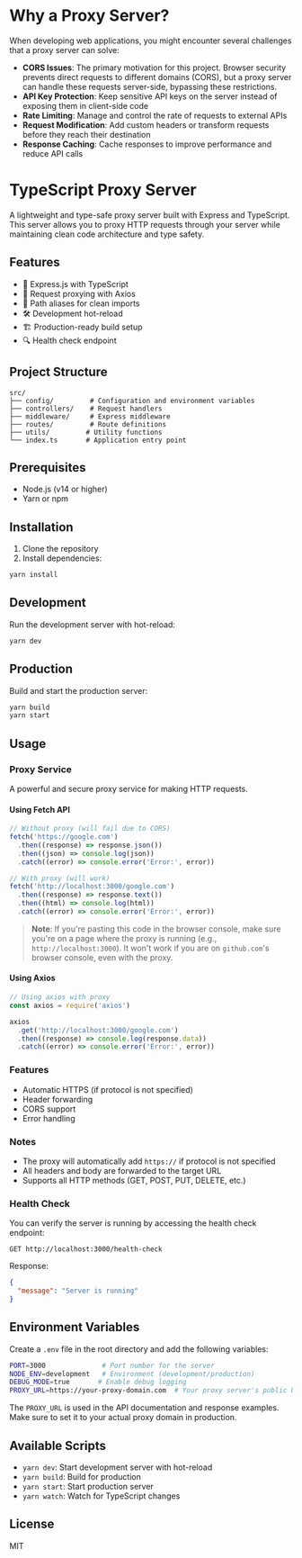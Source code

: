 # Why a Proxy Server?

When developing web applications, you might encounter several challenges that a proxy server can solve:

- **CORS Issues**: The primary motivation for this project. Browser security prevents direct requests to different domains (CORS), but a proxy server can handle these requests server-side, bypassing these restrictions.
- **API Key Protection**: Keep sensitive API keys on the server instead of exposing them in client-side code
- **Rate Limiting**: Manage and control the rate of requests to external APIs
- **Request Modification**: Add custom headers or transform requests before they reach their destination
- **Response Caching**: Cache responses to improve performance and reduce API calls

# TypeScript Proxy Server

A lightweight and type-safe proxy server built with Express and TypeScript. This server allows you to proxy HTTP requests through your server while maintaining clean code architecture and type safety.

## Features

- 🚀 Express.js with TypeScript
- 🔄 Request proxying with Axios
- 🎯 Path aliases for clean imports
- 🛠️ Development hot-reload
- 🏗️ Production-ready build setup
- 🔍 Health check endpoint

## Project Structure

```
src/
├── config/         # Configuration and environment variables
├── controllers/    # Request handlers
├── middleware/     # Express middleware
├── routes/         # Route definitions
├── utils/         # Utility functions
└── index.ts       # Application entry point
```

## Prerequisites

- Node.js (v14 or higher)
- Yarn or npm

## Installation

1. Clone the repository
2. Install dependencies:

```bash
yarn install
```

## Development

Run the development server with hot-reload:

```bash
yarn dev
```

## Production

Build and start the production server:

```bash
yarn build
yarn start
```

## Usage

### Proxy Service

A powerful and secure proxy service for making HTTP requests.

#### Using Fetch API

```javascript
// Without proxy (will fail due to CORS)
fetch('https://google.com')
  .then((response) => response.json())
  .then((json) => console.log(json))
  .catch((error) => console.error('Error:', error))

// With proxy (will work)
fetch('http://localhost:3000/google.com')
  .then((response) => response.text())
  .then((html) => console.log(html))
  .catch((error) => console.error('Error:', error))
```

> **Note**: If you're pasting this code in the browser console, make sure you're on a page where the proxy is running (e.g., `http://localhost:3000`). It won't work if you are on `github.com`'s browser console, even with the proxy.

#### Using Axios

```javascript
// Using axios with proxy
const axios = require('axios')

axios
  .get('http://localhost:3000/google.com')
  .then((response) => console.log(response.data))
  .catch((error) => console.error('Error:', error))
```

### Features

- Automatic HTTPS (if protocol is not specified)
- Header forwarding
- CORS support
- Error handling

### Notes

- The proxy will automatically add `https://` if protocol is not specified
- All headers and body are forwarded to the target URL
- Supports all HTTP methods (GET, POST, PUT, DELETE, etc.)

### Health Check

You can verify the server is running by accessing the health check endpoint:

```
GET http://localhost:3000/health-check
```

Response:

```json
{
  "message": "Server is running"
}
```

## Environment Variables

Create a `.env` file in the root directory and add the following variables:

```bash
PORT=3000              # Port number for the server
NODE_ENV=development   # Environment (development/production)
DEBUG_MODE=true       # Enable debug logging
PROXY_URL=https://your-proxy-domain.com  # Your proxy server's public URL
```

The `PROXY_URL` is used in the API documentation and response examples. Make sure to set it to your actual proxy domain in production.

## Available Scripts

- `yarn dev`: Start development server with hot-reload
- `yarn build`: Build for production
- `yarn start`: Start production server
- `yarn watch`: Watch for TypeScript changes

## License

MIT
